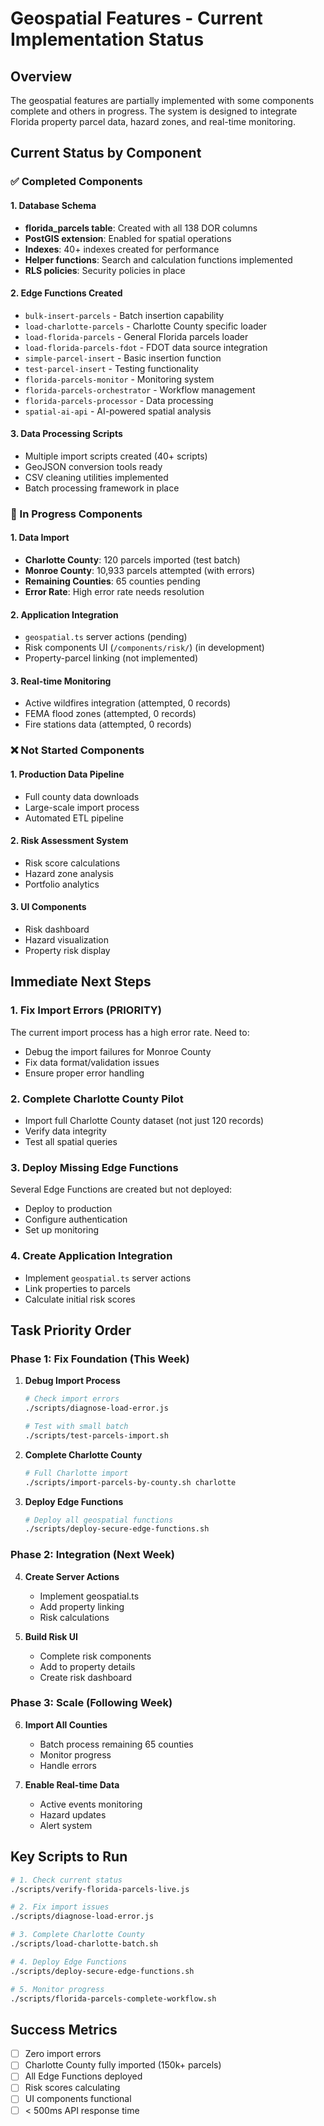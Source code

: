 # Geospatial Features - Current Implementation Status

## Overview

The geospatial features are partially implemented with some components complete and others in progress. The system is designed to integrate Florida property parcel data, hazard zones, and real-time monitoring.

## Current Status by Component

### ✅ Completed Components

#### 1. Database Schema

- **florida_parcels table**: Created with all 138 DOR columns
- **PostGIS extension**: Enabled for spatial operations
- **Indexes**: 40+ indexes created for performance
- **Helper functions**: Search and calculation functions implemented
- **RLS policies**: Security policies in place

#### 2. Edge Functions Created

- `bulk-insert-parcels` - Batch insertion capability
- `load-charlotte-parcels` - Charlotte County specific loader
- `load-florida-parcels` - General Florida parcels loader
- `load-florida-parcels-fdot` - FDOT data source integration
- `simple-parcel-insert` - Basic insertion function
- `test-parcel-insert` - Testing functionality
- `florida-parcels-monitor` - Monitoring system
- `florida-parcels-orchestrator` - Workflow management
- `florida-parcels-processor` - Data processing
- `spatial-ai-api` - AI-powered spatial analysis

#### 3. Data Processing Scripts

- Multiple import scripts created (40+ scripts)
- GeoJSON conversion tools ready
- CSV cleaning utilities implemented
- Batch processing framework in place

### 🔄 In Progress Components

#### 1. Data Import

- **Charlotte County**: 120 parcels imported (test batch)
- **Monroe County**: 10,933 parcels attempted (with errors)
- **Remaining Counties**: 65 counties pending
- **Error Rate**: High error rate needs resolution

#### 2. Application Integration

- `geospatial.ts` server actions (pending)
- Risk components UI (`/components/risk/`) (in development)
- Property-parcel linking (not implemented)

#### 3. Real-time Monitoring

- Active wildfires integration (attempted, 0 records)
- FEMA flood zones (attempted, 0 records)
- Fire stations data (attempted, 0 records)

### ❌ Not Started Components

#### 1. Production Data Pipeline

- Full county data downloads
- Large-scale import process
- Automated ETL pipeline

#### 2. Risk Assessment System

- Risk score calculations
- Hazard zone analysis
- Portfolio analytics

#### 3. UI Components

- Risk dashboard
- Hazard visualization
- Property risk display

## Immediate Next Steps

### 1. Fix Import Errors (PRIORITY)

The current import process has a high error rate. Need to:

- Debug the import failures for Monroe County
- Fix data format/validation issues
- Ensure proper error handling

### 2. Complete Charlotte County Pilot

- Import full Charlotte County dataset (not just 120 records)
- Verify data integrity
- Test all spatial queries

### 3. Deploy Missing Edge Functions

Several Edge Functions are created but not deployed:

- Deploy to production
- Configure authentication
- Set up monitoring

### 4. Create Application Integration

- Implement `geospatial.ts` server actions
- Link properties to parcels
- Calculate initial risk scores

## Task Priority Order

### Phase 1: Fix Foundation (This Week)

1. **Debug Import Process**

   ```bash
   # Check import errors
   ./scripts/diagnose-load-error.js

   # Test with small batch
   ./scripts/test-parcels-import.sh
   ```

2. **Complete Charlotte County**

   ```bash
   # Full Charlotte import
   ./scripts/import-parcels-by-county.sh charlotte
   ```

3. **Deploy Edge Functions**
   ```bash
   # Deploy all geospatial functions
   ./scripts/deploy-secure-edge-functions.sh
   ```

### Phase 2: Integration (Next Week)

4. **Create Server Actions**
   - Implement geospatial.ts
   - Add property linking
   - Risk calculations

5. **Build Risk UI**
   - Complete risk components
   - Add to property details
   - Create risk dashboard

### Phase 3: Scale (Following Week)

6. **Import All Counties**
   - Batch process remaining 65 counties
   - Monitor progress
   - Handle errors

7. **Enable Real-time Data**
   - Active events monitoring
   - Hazard updates
   - Alert system

## Key Scripts to Run

```bash
# 1. Check current status
./scripts/verify-florida-parcels-live.js

# 2. Fix import issues
./scripts/diagnose-load-error.js

# 3. Complete Charlotte County
./scripts/load-charlotte-batch.sh

# 4. Deploy Edge Functions
./scripts/deploy-secure-edge-functions.sh

# 5. Monitor progress
./scripts/florida-parcels-complete-workflow.sh
```

## Success Metrics

- [ ] Zero import errors
- [ ] Charlotte County fully imported (150k+ parcels)
- [ ] All Edge Functions deployed
- [ ] Risk scores calculating
- [ ] UI components functional
- [ ] < 500ms API response time
